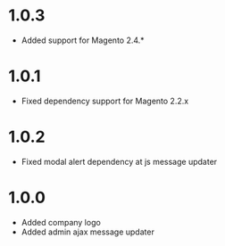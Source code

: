1.0.3
============
- Added support for Magento 2.4.*

1.0.1
============
- Fixed dependency support for Magento 2.2.x

1.0.2
============
- Fixed modal alert dependency at js message updater

1.0.0
============
- Added company logo
- Added admin ajax message updater
